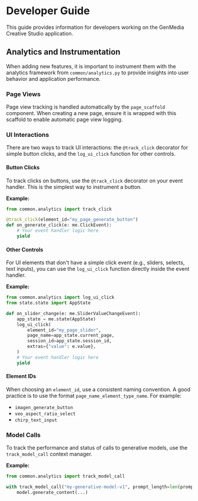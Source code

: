 # Developer Guide

This guide provides information for developers working on the GenMedia Creative Studio application.

## Analytics and Instrumentation

When adding new features, it is important to instrument them with the analytics framework from `common/analytics.py` to provide insights into user behavior and application performance.

### Page Views

Page view tracking is handled automatically by the `page_scaffold` component. When creating a new page, ensure it is wrapped with this scaffold to enable automatic page view logging.

### UI Interactions

There are two ways to track UI interactions: the `@track_click` decorator for simple button clicks, and the `log_ui_click` function for other controls.

#### Button Clicks

To track clicks on buttons, use the `@track_click` decorator on your event handler. This is the simplest way to instrument a button.

**Example:**

```python
from common.analytics import track_click

@track_click(element_id="my_page_generate_button")
def on_generate_click(e: me.ClickEvent):
    # Your event handler logic here
    yield
```

#### Other Controls

For UI elements that don't have a simple click event (e.g., sliders, selects, text inputs), you can use the `log_ui_click` function directly inside the event handler.

**Example:**

```python
from common.analytics import log_ui_click
from state.state import AppState

def on_slider_change(e: me.SliderValueChangeEvent):
    app_state = me.state(AppState)
    log_ui_click(
        element_id="my_page_slider",
        page_name=app_state.current_page,
        session_id=app_state.session_id,
        extras={"value": e.value},
    )
    # Your event handler logic here
    yield
```

#### Element IDs

When choosing an `element_id`, use a consistent naming convention. A good practice is to use the format `page_name_element_type_name`. For example:

*   `imagen_generate_button`
*   `veo_aspect_ratio_select`
*   `chirp_text_input`

### Model Calls

To track the performance and status of calls to generative models, use the `track_model_call` context manager.

**Example:**

```python
from common.analytics import track_model_call

with track_model_call("my-generative-model-v1", prompt_length=len(prompt)):
    model.generate_content(...)
```
